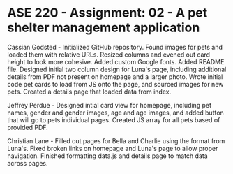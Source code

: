 # ASE 220 - Assignment: 02 - A pet shelter management application

Cassian Godsted - Initialized GitHub repository. Found images for pets and loaded them with relative URLs. Resized columns and evened out card height to look more cohesive. Added custom Google fonts. Added README file. Designed initial two column design for Luna's page, including additional details from PDF not present on homepage and a larger photo. Wrote initial code pet cards to load from JS onto the page, and sourced images for new pets. Created a details page that loaded data from index.

Jeffrey Perdue - Designed intial card view for homepage, including pet names, gender and gender images, age and age images, and added button that will go to pets individual pages. Created JS array for all pets based of provided PDF.

Christian Lane - Filled out pages for Bella and Charlie using the format from Luna's. Fixed broken links on homepage and Luna's page to allow proper navigation. Finished formatting data.js and details page to match data across pages.
